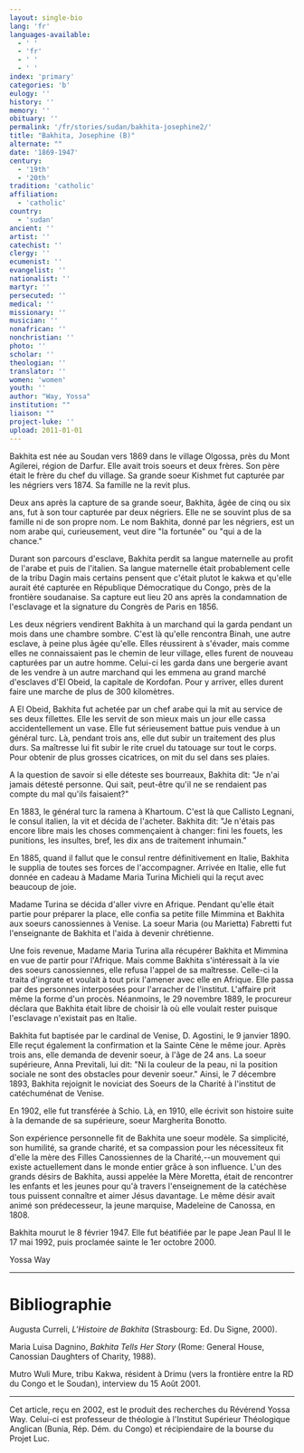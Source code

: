 ```yaml
---
layout: single-bio
lang: 'fr'
languages-available:
  - ' '
  - 'fr'
  - ' '
  - ' '
index: 'primary'
categories: 'b'
eulogy: ''
history: ''
memory: ''
obituary: ''
permalink: '/fr/stories/sudan/bakhita-josephine2/'
title: "Bakhita, Josephine (B)"
alternate: ""
date: '1869-1947'
century:
  - '19th'
  - '20th'
tradition: 'catholic'
affiliation:
  - 'catholic'
country:
  - 'sudan'
ancient: ''
artist: ''
catechist: ''
clergy: ''
ecumenist: ''
evangelist: ''
nationalist: ''
martyr: ''
persecuted: ''
medical: ''
missionary: ''
musician: ''
nonafrican: ''
nonchristian: ''
photo: ''
scholar: ''
theologian: ''
translator: ''
women: 'women'
youth: ''
author: "Way, Yossa"
institution: ""
liaison: ""
project-luke: ''
upload: 2011-01-01
---
```




Bakhita est née au Soudan vers 1869 dans le village Olgossa, près du Mont Agilerei, région de Darfur.  Elle avait trois soeurs et deux frères.  Son père était le frère du chef du village.  Sa grande soeur Kishmet fut capturée par les négriers vers 1874.  Sa famille ne la revit plus.

Deux ans après la capture de sa grande soeur, Bakhita, âgée de cinq ou six ans, fut à son tour capturée par deux négriers.  Elle ne se souvint plus de sa famille ni de son propre nom.  Le nom Bakhita, donné par les négriers, est un nom arabe qui, curieusement, veut dire "la fortunée" ou "qui a de la chance."

Durant son parcours d'esclave, Bakhita perdit sa langue maternelle au profit de l'arabe et puis de l'italien.  Sa langue maternelle était probablement celle de la tribu Dagin mais certains pensent que c'était plutot le kakwa et qu'elle aurait été capturée en République Démocratique du Congo, près de la frontière soudanaise.  Sa capture eut lieu 20 ans après la condamnation de l'esclavage et la signature du Congrès de Paris en 1856.

Les deux négriers vendirent Bakhita à un marchand qui la garda pendant un mois dans une chambre sombre.  C'est là qu'elle rencontra Binah, une autre esclave, à peine plus âgée qu'elle.  Elles réussirent à s'évader, mais comme elles ne connaissaient pas le chemin de leur village, elles furent de nouveau capturées par un autre homme.  Celui-ci les garda dans une bergerie avant de les vendre à un autre marchand qui les emmena au grand marché d'esclaves d'El Obeid, la capitale de Kordofan.  Pour y arriver, elles durent faire une marche de plus de 300 kilomètres.

A El Obeid, Bakhita fut achetée par un chef arabe qui la mit au service de ses deux fillettes.  Elle les servit de son mieux mais un jour elle cassa accidentellement un vase.  Elle fut sérieusement battue puis vendue à un général turc.  Là, pendant trois ans, elle dut subir un traitement des plus durs.  Sa maîtresse lui fit subir le rite cruel du tatouage sur tout le corps.  Pour obtenir de plus grosses cicatrices, on mit du sel dans ses plaies.

A la question de savoir si elle déteste ses bourreaux, Bakhita dit: "Je n'ai jamais détesté personne.  Qui sait, peut-être qu'il ne se rendaient pas compte du mal qu'ils faisaient?"

En 1883, le général turc la ramena à Khartoum.  C'est là que Callisto Legnani, le consul italien, la vit et décida de l'acheter.  Bakhita dit: "Je n'étais pas encore libre mais les choses commençaient à changer: fini les fouets, les punitions, les insultes, bref, les dix ans de traitement inhumain."

En 1885, quand il fallut que le consul rentre définitivement en Italie, Bakhita le supplia de toutes ses forces de l'accompagner.  Arrivée en Italie, elle fut donnée en cadeau à Madame Maria Turina Michieli qui la reçut avec beaucoup de joie.

Madame Turina se décida d'aller vivre en Afrique.  Pendant qu'elle était partie pour préparer la place, elle confia sa petite fille Mimmina et Bakhita aux soeurs canossiennes à Venise.  La soeur Maria (ou Marietta) Fabretti fut l'enseignante de Bakhita et l'aida à devenir chrétienne.

Une fois revenue, Madame Maria Turina alla récupérer Bakhita et Mimmina en vue de partir pour l'Afrique.  Mais comme Bakhita s'intéressait à la vie des soeurs canossiennes, elle refusa l'appel de sa maîtresse.  Celle-ci la traita d'ingrate et voulait à tout prix l'amener avec elle en Afrique.  Elle passa par des personnes interposées pour l'arracher de l'institut.  L'affaire prit même la forme d'un procès.  Néanmoins, le 29 novembre 1889, le procureur déclara que Bakhita était libre de choisir là où elle voulait rester puisque l'esclavage n'existait pas en Italie.

Bakhita fut baptisée par le cardinal de Venise, D. Agostini, le 9 janvier 1890.  Elle reçut également la confirmation et la Sainte Cène le même jour.  Après trois ans, elle demanda de devenir soeur, à l'âge de 24 ans.  La soeur supérieure, Anna Previtali, lui dit: "Ni la couleur de la peau, ni la position sociale ne sont des obstacles pour devenir soeur."  Ainsi, le 7 décembre 1893, Bakhita rejoignit le noviciat des Soeurs de la Charité à l'institut de catéchuménat de Venise.

En 1902, elle fut transférée à Schio.  Là, en 1910, elle écrivit son histoire suite à la demande de sa supérieure, soeur Margherita Bonotto.

Son expérience personnelle fit de Bakhita une soeur modèle.   Sa simplicité, son humilité, sa grande charité, et sa compassion pour les nécessiteux fit d'elle la mère des Filles Canossiennes de la Charité,--un mouvement qui existe actuellement dans le monde entier grâce à son influence.  L'un des grands désirs de Bakhita, aussi appelée la Mère Moretta, était de rencontrer les enfants et les jeunes pour qu'à travers l'enseignement de la catéchèse tous puissent connaître et aimer Jésus davantage.  Le même désir avait animé son prédecesseur, la jeune marquise, Madeleine de Canossa, en 1808.

Bakhita mourut le 8 février 1947.  Elle fut béatifiée par le pape Jean Paul II le 17 mai 1992, puis proclamée sainte le 1er octobre 2000.

Yossa Way

---

# Bibliographie

Augusta Curreli, *L'Histoire de Bakhita* (Strasbourg: Ed. Du Signe, 2000).

Maria Luisa Dagnino, *Bakhita Tells Her Story* (Rome: General House, Canossian Daughters of Charity, 1988).

Mutro Wuli Mure, tribu Kakwa, résident à Drimu (vers la frontière entre la RD du Congo et le Soudan), interview du 15 Août 2001.

---

Cet article, re&ccedil;u en 2002, est le produit des recherches du R&eacute;v&eacute;rend Yossa Way.  Celui-ci est professeur de th&eacute;ologie &agrave; l'Institut Sup&eacute;rieur Th&eacute;ologique Anglican (Bunia, R&eacute;p. D&eacute;m. du Congo) et r&eacute;cipiendaire de la bourse du Projet Luc.
